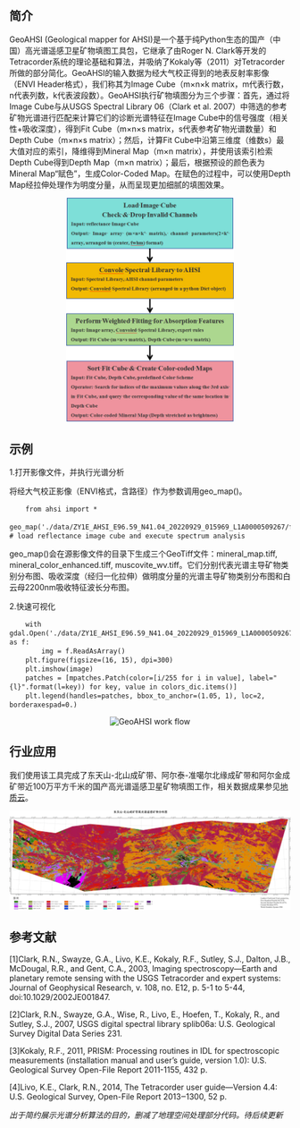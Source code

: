 简介
-------------

GeoAHSI (Geological mapper for AHSI)是一个基于纯Python生态的国产（中国）高光谱遥感卫星矿物填图工具包，它继承了由Roger N. Clark等开发的Tetracorder系统的理论基础和算法，并吸纳了Kokaly等（2011）对Tetracorder所做的部分简化。GeoAHSI的输入数据为经大气校正得到的地表反射率影像（ENVI Header格式），我们称其为Image Cube（m×n×k matrix，m代表行数，n代表列数，k代表波段数）。GeoAHSI执行矿物填图分为三个步骤：首先，通过将Image Cube与从USGS Spectral Library 06（Clark et al. 2007）中筛选的参考矿物光谱进行匹配来计算它们的诊断光谱特征在Image Cube中的信号强度（相关性+吸收深度），得到Fit Cube（m×n×s matrix，s代表参考矿物光谱数量）和Depth Cube（m×n×s matrix）；然后，计算Fit Cube中沿第三维度（维数s）最大值对应的索引，降维得到Mineral Map（m×n matrix），并使用该索引检索Depth Cube得到Depth Map（m×n matrix）；最后，根据预设的颜色表为Mineral Map“赋色”，生成Color-Coded Map。在赋色的过程中，可以使用Depth Map经拉伸处理作为明度分量，从而呈现更加细腻的填图效果。

<div align="center">
    <img src="https://github.com/leecugb/GeoAHSI/blob/main/workflow.jpg" width="300px" alt="GeoAHSI work flow">
</div>

示例
-------------

1.打开影像文件，并执行光谱分析

将经大气校正影像（ENVI格式，含路径）作为参数调用geo_map()。

        from ahsi import *
        geo_map('./data/ZY1E_AHSI_E96.59_N41.04_20220929_015969_L1A0000509267/flaash.hdr') # load reflectance image cube and execute spectrum analysis

geo_map()会在源影像文件的目录下生成三个GeoTiff文件：mineral_map.tiff, mineral_color_enhanced.tiff, muscovite_wv.tiff。它们分别代表光谱主导矿物类别分布图、吸收深度（经归一化拉伸）做明度分量的光谱主导矿物类别分布图和白云母2200nm吸收特征波长分布图。

2.快速可视化

        with gdal.Open('./data/ZY1E_AHSI_E96.59_N41.04_20220929_015969_L1A0000509267/mineral_map.tiff') as f:
            img = f.ReadAsArray()
        plt.figure(figsize=(16, 15), dpi=300)
        plt.imshow(image)
        patches = [mpatches.Patch(color=[i/255 for i in value], label="{l}".format(l=key)) for key, value in colors_dic.items()]
        plt.legend(handles=patches, bbox_to_anchor=(1.05, 1), loc=2, borderaxespad=0.)


<div align="center">
    <img src="https://github.com/leecugb/pymica/assets/38849659/2a9aa593-e85f-4d86-8dd1-7ac3eb2671e0" width="800px" alt="GeoAHSI work flow">
</div>

行业应用
-------------

我们使用该工具完成了东天山-北山成矿带、阿尔泰-准噶尔北缘成矿带和阿尔金成矿带近100万平方千米的国产高光谱遥感卫星矿物填图工作，相关数据成果参见[地质云](https://geocloud.cgs.gov.cn/topic/view?id=1686360171308183554)。

<div align="center">
    <img src="https://github.com/leecugb/GeoAHSI/blob/main/Mineral_Map_of_Dongtianshan-Beishan_Metallogenic_Belts.jpg" width="900px" alt="GeoAHSI work flow">
</div>

参考文献
-------------

[1]Clark, R.N., Swayze, G.A., Livo, K.E., Kokaly, R.F., Sutley, S.J., Dalton, J.B., McDougal, R.R., and Gent, C.A., 2003, Imaging spectroscopy—Earth and planetary remote sensing with the USGS Tetracorder and expert systems: Journal of Geophysical Research, v. 108, no. E12, p. 5-1 to 5-44, doi:10.1029/2002JE001847.

[2]Clark, R.N., Swayze, G.A., Wise, R., Livo, E., Hoefen, T., Kokaly, R., and Sutley, S.J., 2007, USGS digital spectral library splib06a: U.S. Geological Survey Digital Data Series 231.

[3]Kokaly, R.F., 2011, PRISM: Processing routines in IDL for spectroscopic measurements (installation manual and user’s guide, version 1.0): U.S. Geological Survey Open-File Report 2011-1155, 432 p.

[4]Livo, K.E., Clark, R.N., 2014, The Tetracorder user guide—Version 4.4: U.S. Geological Survey, Open-File Report 2013‒1300, 52 p.

*出于简约展示光谱分析算法的目的，删减了地理空间处理部分代码。待后续更新*
